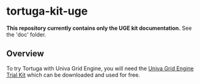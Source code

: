 # tortuga-kit-uge

**This repository currently contains only the UGE kit documentation.** See the 'doc' folder.

## Overview

To try Tortuga with Univa Grid Engine, you will need the [Univa Grid Engine
Trial Kit](http://www.univa.com/resources/univa-navops-launch-trial-request.php) which can be downloaded and used for free.
